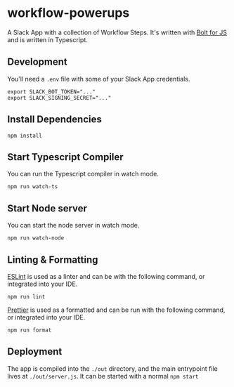# workflow-powerups

A Slack App with a collection of Workflow Steps. It's written with [Bolt for JS](https://slack.dev/bolt) and is written in Typescript.

## Development

You'll need a `.env` file with some of your Slack App credentials.

```.env
export SLACK_BOT_TOKEN="..."
export SLACK_SIGNING_SECRET="..."
```

## Install Dependencies

```
npm install
```

## Start Typescript Compiler
You can run the Typescript compiler in watch mode.

```
npm run watch-ts
```

## Start Node server
You can start the node server in watch mode.

```
npm run watch-node
```

## Linting & Formatting

[ESLint](https://eslint.org/) is used as a linter and can be with the following command, or integrated into your IDE.
```
npm run lint
```

[Prettier](https://prettier.io/) is used as a formatted and can be run with the following command, or integrated into your IDE.
```
npm run format
```

## Deployment
The app is compiled into the `./out` directory, and the main entrypoint file lives at `./out/server.js`. It can be started with a normal `npm start`
